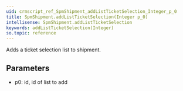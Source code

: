 ```yaml
---
uid: crmscript_ref_SpmShipment_addListTicketSelection_Integer_p_0
title: SpmShipment.addListTicketSelection(Integer p_0)
intellisense: SpmShipment.addListTicketSelection
keywords: addListTicketSelection(Integer)
so.topic: reference
---
```



Adds a ticket selection list to shipment.




## Parameters


 - p0: id, id of list to add



